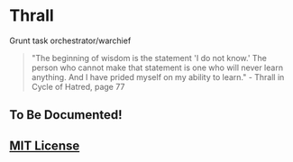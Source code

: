 Thrall
======

Grunt task orchestrator/warchief

> "The beginning of wisdom is the statement 'I do not know.' The person who cannot make that statement is one who will never learn anything. And I have prided myself on my ability to learn." - Thrall in Cycle of Hatred, page 77

To Be Documented!
-----------------


## [MIT License](https://raw.github.com/Xiphe/thrall/master/LICENSE)
